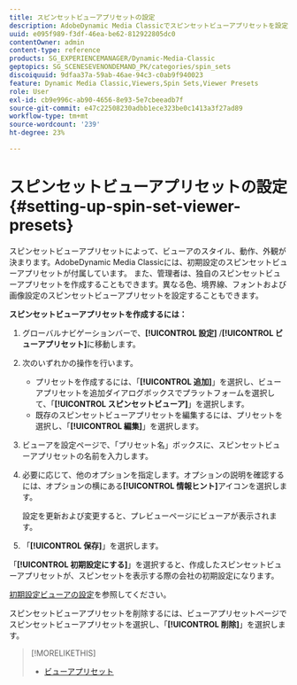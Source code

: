 ```yaml
---
title: スピンセットビューアプリセットの設定
description: AdobeDynamic Media Classicでスピンセットビューアプリセットを設定する方法について説明します。
uuid: e095f989-f3df-46ea-be62-812922805dc0
contentOwner: admin
content-type: reference
products: SG_EXPERIENCEMANAGER/Dynamic-Media-Classic
geptopics: SG_SCENESEVENONDEMAND_PK/categories/spin_sets
discoiquuid: 9dfaa37a-59ab-46ae-94c3-c0ab9f940023
feature: Dynamic Media Classic,Viewers,Spin Sets,Viewer Presets
role: User
exl-id: cb9e996c-ab90-4656-8e93-5e7cbeeadb7f
source-git-commit: e47c22508230adbb1ece323be0c1413a3f27ad89
workflow-type: tm+mt
source-wordcount: '239'
ht-degree: 23%

---
```


# スピンセットビューアプリセットの設定{#setting-up-spin-set-viewer-presets}

スピンセットビューアプリセットによって、ビューアのスタイル、動作、外観が決まります。AdobeDynamic Media Classicには、初期設定のスピンセットビューアプリセットが付属しています。 また、管理者は、独自のスピンセットビューアプリセットを作成することもできます。異なる色、境界線、フォントおよび画像設定のスピンセットビューアプリセットを設定することもできます。

**スピンセットビューアプリセットを作成するには：**

1. グローバルナビゲーションバーで、**[!UICONTROL 設定]** /**[!UICONTROL ビューアプリセット]**&#x200B;に移動します。
1. 次のいずれかの操作を行います。

   * プリセットを作成するには、「**[!UICONTROL 追加]**」を選択し、ビューアプリセットを追加ダイアログボックスでプラットフォームを選択して、「**[!UICONTROL スピンセットビューア]**」を選択します。
   * 既存のスピンセットビューアプリセットを編集するには、プリセットを選択し、「**[!UICONTROL 編集]**」を選択します。

1. ビューアを設定ページで、「プリセット名」ボックスに、スピンセットビューアプリセットの名前を入力します。
1. 必要に応じて、他のオプションを指定します。オプションの説明を確認するには、オプションの横にある&#x200B;**[!UICONTROL 情報ヒント]**&#x200B;アイコンを選択します。

   設定を更新および変更すると、プレビューページにビューアが表示されます。

1. 「**[!UICONTROL 保存]**」を選択します。

「**[!UICONTROL 初期設定にする]**」を選択すると、作成したスピンセットビューアプリセットが、スピンセットを表示する際の会社の初期設定になります。

[初期設定ビューアの設定](application-setup.md#configuring_default_viewers)を参照してください。

スピンセットビューアプリセットを削除するには、ビューアプリセットページでスピンセットビューアプリセットを選択し、「**[!UICONTROL 削除]**」を選択します。

>[!MORELIKETHIS]
>
>* [ビューアプリセット](application-setup.md#viewer_presets)

